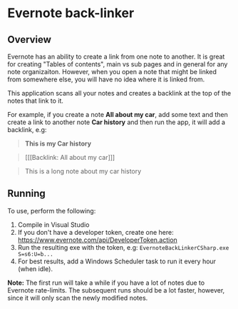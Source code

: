 # Evernote back-linker

## Overview

Evernote has an ability to create a link from one note to another. It is great for creating "Tables of contents", main vs sub pages and in general for any note organizaiton. However, when you open a note that might be linked from somewhere else, you will have no idea where it is linked from.

This application scans all your notes and creates a backlink at the top of the notes that link to it. 

For example, if you create a note **All about my car**, add some text and then create a link to another note **Car history** and then run the app, it will add a backlink, e.g:

> **This is my Car history**
  
> [[[Backlink: All about my car]]]

>This is a long note about my car history

## Running

To use, perform the following:

1. Compile in Visual Studio
2. If you don't have a developer token, create one here: https://www.evernote.com/api/DeveloperToken.action
3. Run the resulting exe with the token, e.g: `EvernoteBackLinkerCSharp.exe S=s6:U=b...`
4. For best results, add a Windows Scheduler task to run it every hour (when idle).

**Note:** The first run will take a while if you have a lot of notes due to Evernote rate-limits. The subsequent runs should be a lot faster, however, since it will only scan the newly modified notes.
